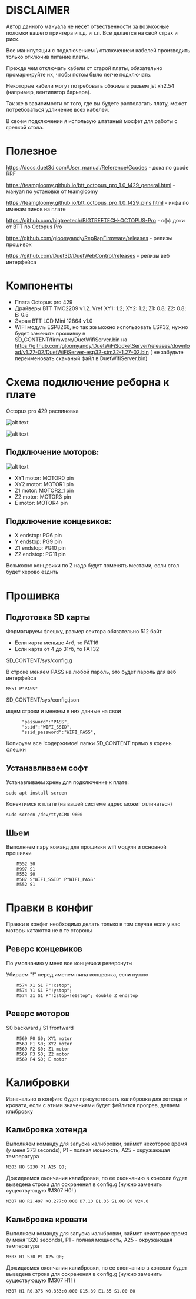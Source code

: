 # DISCLAIMER

Автор данного мануала не несет отвественности за возможные поломки вашего принтера и т.д. и т.п. Все делается на свой страх и риск.

Все манипуляции с подключением \ отключением кабелей производить только отключив питание платы.

Прежде чем отключать кабели от старой платы, обязательно промаркируйте их, чтобы потом было легче подключать.

Некоторые кабели могут потребовать обжима в разьем jst xh2.54 (например, вентилятор барьера). 

Так же в зависимости от того, где вы будете располагать плату, может потребоваться удлинение всех кабелей.

В своем подключении я использую штатаный мосфет для работы с грелкой стола.

# Полезное

https://docs.duet3d.com/User_manual/Reference/Gcodes - дока по gcode RRF

https://teamgloomy.github.io/btt_octopus_pro_1.0_f429_general.html - мануал по установке от teamgloomy

https://teamgloomy.github.io/btt_octopus_pro_1.0_f429_pins.html - инфа по именам пинов на плате

https://github.com/bigtreetech/BIGTREETECH-OCTOPUS-Pro - офф доки от BTT по Octopus Pro

https://github.com/gloomyandy/RepRapFirmware/releases - релизы прошивок

https://github.com/Duet3D/DuetWebControl/releases - релизы веб интерфейса



# Компоненты 

- Плата Octopus pro 429
- Драйверы BTT TMC2209 v1.2. Vref XY1: 1.2; XY2: 1.2; Z1: 0.8; Z2: 0.8; E: 0.5
- Экран BTT LCD Mini 12864 v1.0
- WIFI модуль  ESP8266, но так же можно использовать ESP32, нужно будет заменить прошивку в SD_CONTENT/firmware/DuetWifiServer.bin на https://github.com/gloomyandy/DuetWiFiSocketServer/releases/download/v1.27-02/DuetWiFiServer-esp32-stm32-1.27-02.bin ( не забудьте переименовать скачаный файл в DuetWifiServer.bin)

# Схема подключение реборна к плате

Octopus pro 429 распиновка

![alt text](./img/btt_octopus_pro_1.0_pins.png)

![alt text](./img/board_with_marks.jpg)

## Подключение моторов:

![alt text](./img/btt_octopus_1.1_spi.png)

- XY1 motor: MOTOR0 pin
- XY2 motor: MOTOR1 pin
- Z1 motor: MOTOR2_1 pin
- Z2 motor: MOTOR3 pin
- E motor: MOTOR4 pin

## Подключение концевиков:

- X endstop: PG6 pin
- Y endstop: PG9 pin
- Z1 endstop: PG10 pin
- Z2 endstop: PG11 pin

Возможно концевики по Z надо будет поменять местами, если стол будет херово ездить

# Прошивка

## Подготовка SD карты

Форматируем флешку, размер сектора обязательно 512 байт

- Если карта меньше 4гб, то FAT16
- Если карта от 4 до 31гб, то FAT32

SD_CONTENT/sys/config.g

В строке меняем PASS на любой пароль, это будет пароль для веб интерфейса

`M551 P"PASS" ` 

SD_CONTENT/sys/config.json

ищем строки и меняем в них данные на свои

```
      "password":"PASS",
      "ssid":"WIFI_SSID",
      "ssid_password":"WIFI_PASS",
 ```

Копируем все !содержимое! папки SD_CONTENT прямо в корень флешки

## Устанавливаем софт
Устанавливаем хрень для подключение к плате:

`sudo apt install screen`

Конектимся к плате (на вашей системе адрес может отличаться)

`sudo screen /dev/ttyACM0 9600`

## Шьем
Выполняем пару команд для прошивки wifi модуля и основной прошивки

```
	M552 S0
	M997 S1
	M552 S0
	M587 S"WIFI_SSID" P"WIFI_PASS"
	M552 S1
```

# Правки в конфиг

Правки в конфиг необходимо делать только в том случае если у вас моторы катаются не в те стороны


## Реверс концевиков

По умолчанию у меня все концевики реверснуты

Убираем "!" перед именем пина концевика, если нужно

```
	M574 X1 S1 P"!xstop";
	M574 Y1 S1 P"!ystop";
	M574 Z1 S1 P"!zstop+!e0stop"; double Z endstop
```

## Реверс моторов

S0 backward / S1 frontward

```
	M569 P0 S0; XY1 motor
	M569 P1 S0; XY2 motor
	M569 P2 S0; Z1 motor
	M569 P3 S0; Z2 motor
	M569 P4 S0; E motor
```

# Калибровки

Изначально в конфиге будет присутствовать калибровка для хотенда и кровати, если с этими значениями будет фейлится прогрев, делаем клибровку

## Калибровка хотенда

Выполняем команду для запуска калибровки, займет некоторое время (у меня 373 seconds), P1 - полная мощность, A25 - окружающая температура

`M303 H0 S230 P1 A25 Q0;`

Дожидаемся окончания калибровки, по ее окончанию в консоли будет выведена строка для сохранения в config.g (нужно заменить существующую !M307 H0! )

`M307 H0 R2.497 K0.277:0.000 D7.10 E1.35 S1.00 B0 V24.0`


## Калибровка кровати

Выполняем команду для запуска калибровки, займет некоторое время (у меня 1320 seconds), P1 - полная мощность, A25 - окружающая температура

`M303 H1 S70 P1 A25 Q0;`

Дожидаемся окончания калибровки, по ее окончанию в консоли будет выведена строка для сохранения в config.g (нужно заменить существующую !M307 H1! )

`M307 H1 R0.376 K0.353:0.000 D15.89 E1.35 S1.00 B0`
